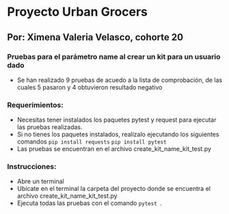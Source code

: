 # Proyecto Urban Grocers 
## Por: Ximena Valeria Velasco, cohorte 20

### Pruebas para el parámetro name al crear un kit para un usuario dado 
- Se han realizado 9 pruebas de acuedo a la lista de comprobación, de las cuales 5 pasaron y 4 obtuvieron resultado negativo 

### Requerimientos: 
- Necesitas tener instalados los paquetes pytest y request para ejecutar las pruebas realizadas.
- Si no tienes los paquetes instalados, realízalo ejecutando los siguientes comandos
``` pip install requests ```
``` pip install pytest ```
- Las pruebas se encuentran en el archivo create_kit_name_kit_test.py


### Instrucciones:
- Abre un terminal
- Ubícate en el terminal la carpeta del proyecto donde se encuentra el archivo create_kit_name_kit_test.py
- Ejecuta todas las pruebas con el comando ```pytest ```.